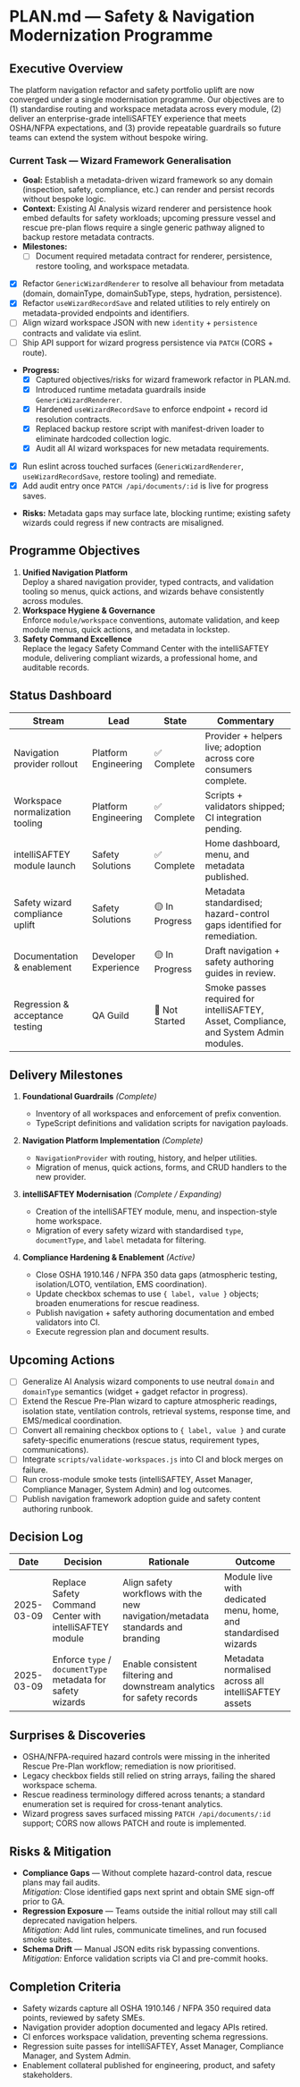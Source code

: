 # PLAN.md — Safety & Navigation Modernization Programme

## Executive Overview

The platform navigation refactor and safety portfolio uplift are now converged under a single modernisation programme. Our objectives are to (1) standardise routing and workspace metadata across every module, (2) deliver an enterprise-grade intelliSAFTEY experience that meets OSHA/NFPA expectations, and (3) provide repeatable guardrails so future teams can extend the system without bespoke wiring.

### Current Task — Wizard Framework Generalisation
- **Goal:** Establish a metadata-driven wizard framework so any domain (inspection, safety, compliance, etc.) can render and persist records without bespoke logic.
- **Context:** Existing AI Analysis wizard renderer and persistence hook embed defaults for safety workloads; upcoming pressure vessel and rescue pre-plan flows require a single generic pathway aligned to backup restore metadata contracts.
- **Milestones:**
  - [ ] Document required metadata contract for renderer, persistence, restore tooling, and workspace metadata.
- [x] Refactor `GenericWizardRenderer` to resolve all behaviour from metadata (domain, domainType, domainSubType, steps, hydration, persistence).
- [x] Refactor `useWizardRecordSave` and related utilities to rely entirely on metadata-provided endpoints and identifiers.
- [ ] Align wizard workspace JSON with new `identity` + `persistence` contracts and validate via eslint.
- [ ] Ship API support for wizard progress persistence via `PATCH` (CORS + route).
- **Progress:**
  - [x] Captured objectives/risks for wizard framework refactor in PLAN.md.
  - [x] Introduced runtime metadata guardrails inside `GenericWizardRenderer`.
  - [x] Hardened `useWizardRecordSave` to enforce endpoint + record id resolution contracts.
  - [x] Replaced backup restore script with manifest-driven loader to eliminate hardcoded collection logic.
  - [x] Audit all AI wizard workspaces for new metadata requirements.
- [x] Run eslint across touched surfaces (`GenericWizardRenderer`, `useWizardRecordSave`, restore tooling) and remediate.
- [x] Add audit entry once `PATCH /api/documents/:id` is live for progress saves.
- **Risks:** Metadata gaps may surface late, blocking runtime; existing safety wizards could regress if new contracts are misaligned.

## Programme Objectives

1. **Unified Navigation Platform**  
   Deploy a shared navigation provider, typed contracts, and validation tooling so menus, quick actions, and wizards behave consistently across modules.
2. **Workspace Hygiene & Governance**  
   Enforce `module/workspace` conventions, automate validation, and keep module menus, quick actions, and metadata in lockstep.
3. **Safety Command Excellence**  
   Replace the legacy Safety Command Center with the intelliSAFTEY module, delivering compliant wizards, a professional home, and auditable records.

## Status Dashboard

| Stream | Lead | State | Commentary |
| --- | --- | --- | --- |
| Navigation provider rollout | Platform Engineering | ✅ Complete | Provider + helpers live; adoption across core consumers complete. |
| Workspace normalization tooling | Platform Engineering | ✅ Complete | Scripts + validators shipped; CI integration pending. |
| intelliSAFTEY module launch | Safety Solutions | ✅ Complete | Home dashboard, menu, and metadata published. |
| Safety wizard compliance uplift | Safety Solutions | 🟡 In Progress | Metadata standardised; hazard-control gaps identified for remediation. |
| Documentation & enablement | Developer Experience | 🟡 In Progress | Draft navigation + safety authoring guides in review. |
| Regression & acceptance testing | QA Guild | 🔴 Not Started | Smoke passes required for intelliSAFTEY, Asset, Compliance, and System Admin modules. |

## Delivery Milestones

1. **Foundational Guardrails** *(Complete)*  
   - Inventory of all workspaces and enforcement of prefix convention.  
   - TypeScript definitions and validation scripts for navigation payloads.

2. **Navigation Platform Implementation** *(Complete)*  
   - `NavigationProvider` with routing, history, and helper utilities.  
   - Migration of menus, quick actions, forms, and CRUD handlers to the new provider.

3. **intelliSAFTEY Modernisation** *(Complete / Expanding)*  
   - Creation of the intelliSAFTEY module, menu, and inspection-style home workspace.  
   - Migration of every safety wizard with standardised `type`, `documentType`, and `label` metadata for filtering.

4. **Compliance Hardening & Enablement** *(Active)*  
   - Close OSHA 1910.146 / NFPA 350 data gaps (atmospheric testing, isolation/LOTO, ventilation, EMS coordination).  
   - Update checkbox schemas to use `{ label, value }` objects; broaden enumerations for rescue readiness.  
   - Publish navigation + safety authoring documentation and embed validators into CI.  
   - Execute regression plan and document results.

## Upcoming Actions

- [ ] Generalize AI Analysis wizard components to use neutral `domain` and `domainType` semantics (widget + gadget refactor in progress).  
- [ ] Extend the Rescue Pre-Plan wizard to capture atmospheric readings, isolation state, ventilation controls, retrieval systems, response time, and EMS/medical coordination.  
- [ ] Convert all remaining checkbox options to `{ label, value }` and curate safety-specific enumerations (rescue status, requirement types, communications).  
- [ ] Integrate `scripts/validate-workspaces.js` into CI and block merges on failure.  
- [ ] Run cross-module smoke tests (intelliSAFTEY, Asset Manager, Compliance Manager, System Admin) and log outcomes.  
- [ ] Publish navigation framework adoption guide and safety content authoring runbook.

## Decision Log

| Date | Decision | Rationale | Outcome |
| --- | --- | --- | --- |
| 2025-03-09 | Replace Safety Command Center with intelliSAFTEY module | Align safety workflows with the new navigation/metadata standards and branding | Module live with dedicated menu, home, and standardised wizards |
| 2025-03-09 | Enforce `type` / `documentType` metadata for safety wizards | Enable consistent filtering and downstream analytics for safety records | Metadata normalised across all intelliSAFTEY assets |

## Surprises & Discoveries

- OSHA/NFPA-required hazard controls were missing in the inherited Rescue Pre-Plan workflow; remediation is now prioritised.  
- Legacy checkbox fields still relied on string arrays, failing the shared workspace schema.  
- Rescue readiness terminology differed across tenants; a standard enumeration set is required for cross-tenant analytics.
- Wizard progress saves surfaced missing `PATCH /api/documents/:id` support; CORS now allows PATCH and route is implemented.

## Risks & Mitigation

- **Compliance Gaps** — Without complete hazard-control data, rescue plans may fail audits.  
  _Mitigation:_ Close identified gaps next sprint and obtain SME sign-off prior to GA.
- **Regression Exposure** — Teams outside the initial rollout may still call deprecated navigation helpers.  
  _Mitigation:_ Add lint rules, communicate timelines, and run focused smoke suites.
- **Schema Drift** — Manual JSON edits risk bypassing conventions.  
  _Mitigation:_ Enforce validation scripts via CI and pre-commit hooks.

## Completion Criteria

- Safety wizards capture all OSHA 1910.146 / NFPA 350 required data points, reviewed by safety SMEs.  
- Navigation provider adoption documented and legacy APIs retired.  
- CI enforces workspace validation, preventing schema regressions.  
- Regression suite passes for intelliSAFTEY, Asset Manager, Compliance Manager, and System Admin.  
- Enablement collateral published for engineering, product, and safety stakeholders.
